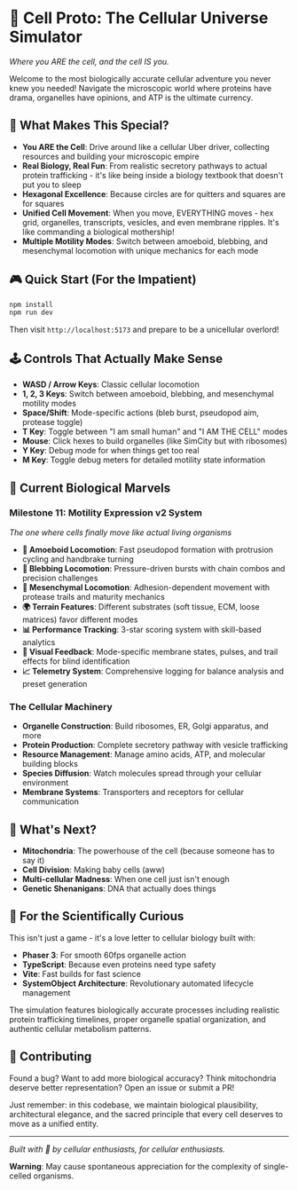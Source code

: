 # 🦠 Cell Proto: The Cellular Universe Simulator

*Where you ARE the cell, and the cell IS you.*

Welcome to the most biologically accurate cellular adventure you never knew you needed! Navigate the microscopic world where proteins have drama, organelles have opinions, and ATP is the ultimate currency.

## 🧬 What Makes This Special?

- **You ARE the Cell**: Drive around like a cellular Uber driver, collecting resources and building your microscopic empire
- **Real Biology, Real Fun**: From realistic secretory pathways to actual protein trafficking - it's like being inside a biology textbook that doesn't put you to sleep
- **Hexagonal Excellence**: Because circles are for quitters and squares are for squares
- **Unified Cell Movement**: When you move, EVERYTHING moves - hex grid, organelles, transcripts, vesicles, and even membrane ripples. It's like commanding a biological mothership!
- **Multiple Motility Modes**: Switch between amoeboid, blebbing, and mesenchymal locomotion with unique mechanics for each mode

## 🎮 Quick Start (For the Impatient)

```bash
npm install
npm run dev
```

Then visit `http://localhost:5173` and prepare to be a unicellular overlord!

## 🕹️ Controls That Actually Make Sense

- **WASD / Arrow Keys**: Classic cellular locomotion
- **1, 2, 3 Keys**: Switch between amoeboid, blebbing, and mesenchymal motility modes
- **Space/Shift**: Mode-specific actions (bleb burst, pseudopod aim, protease toggle)
- **T Key**: Toggle between "I am small human" and "I AM THE CELL" modes
- **Mouse**: Click hexes to build organelles (like SimCity but with ribosomes)
- **Y Key**: Debug mode for when things get too real
- **M Key**: Toggle debug meters for detailed motility state information

## 🔬 Current Biological Marvels

### Milestone 11: Motility Expression v2 System
*The one where cells finally move like actual living organisms*

- **🏃 Amoeboid Locomotion**: Fast pseudopod formation with protrusion cycling and handbrake turning
- **💨 Blebbing Locomotion**: Pressure-driven bursts with chain combos and precision challenges  
- **🔗 Mesenchymal Locomotion**: Adhesion-dependent movement with protease trails and maturity mechanics
- **🌍 Terrain Features**: Different substrates (soft tissue, ECM, loose matrices) favor different modes
- **📊 Performance Tracking**: 3-star scoring system with skill-based analytics
- **🎨 Visual Feedback**: Mode-specific membrane states, pulses, and trail effects for blind identification
- **📈 Telemetry System**: Comprehensive logging for balance analysis and preset generation

### The Cellular Machinery
- **Organelle Construction**: Build ribosomes, ER, Golgi apparatus, and more
- **Protein Production**: Complete secretory pathway with vesicle trafficking
- **Resource Management**: Manage amino acids, ATP, and molecular building blocks
- **Species Diffusion**: Watch molecules spread through your cellular environment
- **Membrane Systems**: Transporters and receptors for cellular communication

## 🎯 What's Next?

- **Mitochondria**: The powerhouse of the cell (because someone has to say it)
- **Cell Division**: Making baby cells (aww)
- **Multi-cellular Madness**: When one cell just isn't enough
- **Genetic Shenanigans**: DNA that actually does things

## 🧪 For the Scientifically Curious

This isn't just a game - it's a love letter to cellular biology built with:
- **Phaser 3**: For smooth 60fps organelle action
- **TypeScript**: Because even proteins need type safety
- **Vite**: Fast builds for fast science
- **SystemObject Architecture**: Revolutionary automated lifecycle management

The simulation features biologically accurate processes including realistic protein trafficking timelines, proper organelle spatial organization, and authentic cellular metabolism patterns.

## 🤝 Contributing

Found a bug? Want to add more biological accuracy? Think mitochondria deserve better representation? Open an issue or submit a PR! 

Just remember: in this codebase, we maintain biological plausibility, architectural elegance, and the sacred principle that every cell deserves to move as a unified entity.

---

*Built with 🧬 by cellular enthusiasts, for cellular enthusiasts.*

**Warning**: May cause spontaneous appreciation for the complexity of single-celled organisms.
